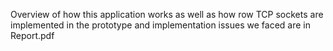 Overview of how this application works as well as how row TCP sockets are implemented in the prototype and implementation issues we faced are in Report.pdf

